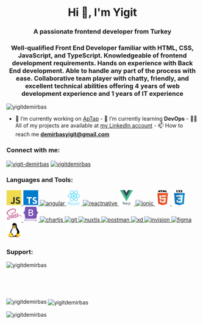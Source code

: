 <h1 align="center">Hi 👋, I'm Yigit</h1>
<h3 align="center">A passionate frontend developer from Turkey</h3>

<h3 align="center">
  Well-qualified Front End Developer familiar with HTML, CSS, JavaScript, and TypeScript. Knowledgeable of frontend development requirements. Hands on
  experience with Back End development. Able to handle any part of the process with ease. Collaborative team player with chatty, friendly, and excellent
  technical abilities offering 4 years of web development experience and 1 years of IT experience
</h3>

<p align="left"><img src="https://komarev.com/ghpvc/?username=yigitdemirbas&label=Profile%20views&color=0e75b6&style=flat" alt="yigitdemirbas" /></p>

- 🔭 I’m currently working on [ApTap](https://www.aptap.co.uk/) - 🌱 I’m currently learning **DevOps** - 👨‍💻 All of my projects are available at [my LinkedIn
account](https://www.linkedin.com/in/yigit-demirbas/) - 📫 How to reach me **demirbasyigit@gmail.com**

<h3 align="left">Connect with me:</h3>
<p align="left">
  <a href="https://linkedin.com/in/yigit-demirbas" target="blank"
    ><img
      align="center"
      src="https://raw.githubusercontent.com/rahuldkjain/github-profile-readme-generator/master/src/images/icons/Social/linked-in-alt.svg"
      alt="yigit-demirbas"
      height="30"
      width="40"
  /></a>
  <a href="https://instagram.com/yigitdemirbas" target="blank"
    ><img
      align="center"
      src="https://raw.githubusercontent.com/rahuldkjain/github-profile-readme-generator/master/src/images/icons/Social/instagram.svg"
      alt="yigitdemirbas"
      height="30"
      width="40"
  /></a>
</p>

<h3 align="left">Languages and Tools:</h3>
<p align="left">
  <a href="https://developer.mozilla.org/en-US/docs/Web/JavaScript" target="_blank" rel="noreferrer">
    <img src="https://raw.githubusercontent.com/devicons/devicon/master/icons/javascript/javascript-original.svg" alt="javascript" width="40" height="40" />
  </a>
  <a href="https://www.typescriptlang.org/" target="_blank" rel="noreferrer">
    <img src="https://raw.githubusercontent.com/devicons/devicon/master/icons/typescript/typescript-original.svg" alt="typescript" width="40" height="40" />
  </a>
  <a href="https://angular.io" target="_blank" rel="noreferrer">
    <img src="https://angular.io/assets/images/logos/angular/angular.svg" alt="angular" width="40" height="40" />
  </a>
  <a href="https://reactjs.org/" target="_blank" rel="noreferrer">
    <img src="https://raw.githubusercontent.com/devicons/devicon/master/icons/react/react-original-wordmark.svg" alt="react" width="40" height="40" />
  </a>
  <a href="https://reactnative.dev/" target="_blank" rel="noreferrer">
    <img src="https://reactnative.dev/img/header_logo.svg" alt="reactnative" width="40" height="40" />
  </a>
  <a href="https://vuejs.org/" target="_blank" rel="noreferrer">
    <img src="https://raw.githubusercontent.com/devicons/devicon/master/icons/vuejs/vuejs-original-wordmark.svg" alt="vuejs" width="40" height="40" />
  </a>
  <a href="https://ionicframework.com" target="_blank" rel="noreferrer">
    <img src="https://upload.wikimedia.org/wikipedia/commons/d/d1/Ionic_Logo.svg" alt="ionic" width="40" height="40" />
  </a>
  <a href="https://www.w3.org/html/" target="_blank" rel="noreferrer">
    <img src="https://raw.githubusercontent.com/devicons/devicon/master/icons/html5/html5-original-wordmark.svg" alt="html5" width="40" height="40" />
  </a>
  <a href="https://www.w3schools.com/css/" target="_blank" rel="noreferrer">
    <img src="https://raw.githubusercontent.com/devicons/devicon/master/icons/css3/css3-original-wordmark.svg" alt="css3" width="40" height="40" />
  </a>
  <a href="https://sass-lang.com" target="_blank" rel="noreferrer">
    <img src="https://raw.githubusercontent.com/devicons/devicon/master/icons/sass/sass-original.svg" alt="sass" width="40" height="40" />
  </a>
  <a href="https://getbootstrap.com" target="_blank" rel="noreferrer">
    <img src="https://raw.githubusercontent.com/devicons/devicon/master/icons/bootstrap/bootstrap-plain-wordmark.svg" alt="bootstrap" width="40" height="40" />
  </a>
  <a href="https://www.chartjs.org" target="_blank" rel="noreferrer">
    <img src="https://www.chartjs.org/media/logo-title.svg" alt="chartjs" width="40" height="40" />
  </a>
  <a href="https://git-scm.com/" target="_blank" rel="noreferrer">
    <img src="https://www.vectorlogo.zone/logos/git-scm/git-scm-icon.svg" alt="git" width="40" height="40" />
  </a>
  <a href="https://nuxtjs.org/" target="_blank" rel="noreferrer">
    <img src="https://www.vectorlogo.zone/logos/nuxtjs/nuxtjs-icon.svg" alt="nuxtjs" width="40" height="40" />
  </a>
  <a href="https://postman.com" target="_blank" rel="noreferrer">
    <img src="https://www.vectorlogo.zone/logos/getpostman/getpostman-icon.svg" alt="postman" width="40" height="40" />
  </a>
  <a href="https://www.adobe.com/products/xd.html" target="_blank" rel="noreferrer">
    <img src="https://cdn.worldvectorlogo.com/logos/adobe-xd.svg" alt="xd" width="40" height="40" />
  </a>
  <a href="https://www.invisionapp.com/" target="_blank" rel="noreferrer">
    <img src="https://www.vectorlogo.zone/logos/invisionapp/invisionapp-icon.svg" alt="invision" width="40" height="40" />
  </a>
  <a href="https://www.figma.com/" target="_blank" rel="noreferrer">
    <img src="https://www.vectorlogo.zone/logos/figma/figma-icon.svg" alt="figma" width="40" height="40" />
  </a>
  <a href="https://www.linux.org/" target="_blank" rel="noreferrer">
    <img src="https://raw.githubusercontent.com/devicons/devicon/master/icons/linux/linux-original.svg" alt="linux" width="40" height="40" />
  </a>
</p>

<h3 align="left">Support:</h3>
<div>
  <a href="https://www.buymeacoffee.com/yigitdemirbas">
    <img align="left" src="https://cdn.buymeacoffee.com/buttons/v2/default-yellow.png" height="50" width="210" alt="yigitdemirbas"
  /></a>
</div>

<table>
  <tr style="background-color: transparent; border: none">
    <td style="padding: 0; border: none; padding-bottom: 1rem">
      <p></p>
    </td>
  </tr>
</table>

<p>
  <img
    align="left"
    src="https://github-readme-stats.vercel.app/api/top-langs?username=yigitdemirbas&show_icons=true&locale=en&layout=compact"
    alt="yigitdemirbas"
  />
</p>

<p>&nbsp;<img align="center" src="https://github-readme-stats.vercel.app/api?username=yigitdemirbas&show_icons=true&locale=en" alt="yigitdemirbas" /></p>

<p><img align="center" src="https://github-readme-streak-stats.herokuapp.com/?user=yigitdemirbas&" alt="yigitdemirbas" /></p>
